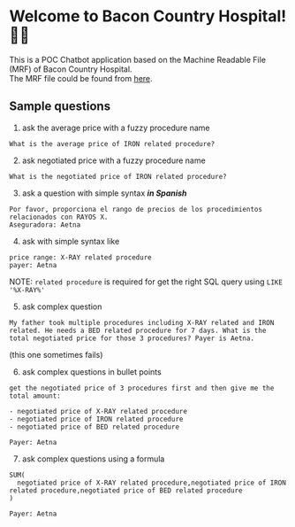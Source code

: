 # Welcome to Bacon Country Hospital! 🚀🤖

This is a POC Chatbot application based on the Machine Readable File (MRF) of Bacon Country Hospital.
<br/>
The MRF file could be found from [here](https://assets.changehealthcare.com/Shop/PROD/static/BaconCountyHospital/ein_BaconCountyHospital_standardcharges.csv.zip).

## Sample questions

1. ask the average price with a fuzzy procedure name

```
What is the average price of IRON related procedure?
```

2. ask negotiated price with a fuzzy procedure name

```
What is the negotiated price of IRON related procedure?
```

3. ask a question with simple syntax _**in Spanish**_

```
Por favor, proporciona el rango de precios de los procedimientos relacionados con RAYOS X.
Aseguradora: Aetna
```

4. ask with simple syntax like

```
price range: X-RAY related procedure
payer: Aetna
```

NOTE: `related procedure` is required for get the right SQL query using `LIKE '%X-RAY%'`

5. ask complex question

```
My father took multiple procedures including X-RAY related and IRON related. He needs a BED related procedure for 7 days. What is the total negotiated price for those 3 procedures? Payer is Aetna.
```

(this one sometimes fails)

6. ask complex questions in bullet points

```
get the negotiated price of 3 procedures first and then give me the total amount:

- negotiated price of X-RAY related procedure
- negotiated price of IRON related procedure
- negotiated price of BED related procedure

Payer: Aetna
```

7. ask complex questions using a formula

```
SUM(
  negotiated price of X-RAY related procedure,negotiated price of IRON related procedure,negotiated price of BED related procedure
)

Payer: Aetna
```
